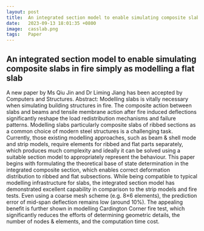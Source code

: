 ```yaml
---
layout: post
title:  An integrated section model to enable simulating composite slabs in fire simply as modelling a flat slab
date:   2023-09-13 18:01:35 +0800
image:  casslab.png
tags:   Paper
---
```

## An integrated section model to enable simulating composite slabs in fire simply as modelling a flat slab
A new paper by Ms Qiu Jin and Dr Liming Jiang has been accepted by Computers and Structures. Abstract: Modelling slabs is vitally necessary when simulating building structures in fire. The composite action between slabs and beams and tensile membrane action after fire induced deflections significantly reshape the load redistribution mechanisms and failure patterns. Modelling slabs particularly composite slabs of ribbed sections as a common choice of modern steel structures is a challenging task. Currently, those existing modelling approaches, such as beam & shell mode and strip models, require elements for ribbed and flat parts separately, which produces much complexity and ideally it can be solved using a suitable section model to appropriately represent the behaviour. This paper begins with formulating the theoretical base of state determination in the integrated composite section, which enables correct deformation distribution to ribbed and flat subsections. While being compatible to typical modelling infrastructure for slabs, the integrated section model has demonstrated excellent capability in comparison to the strip models and fire tests. Even using a coarse mesh scheme (e.g. 8×6 elements), the prediction error of mid-span deflection remains low (around 10%). The appealing benefit is further shown in modelling Cardington Corner fire test, which significantly reduces the efforts of determining geometric details, the number of nodes & elements, and the computation time cost. 